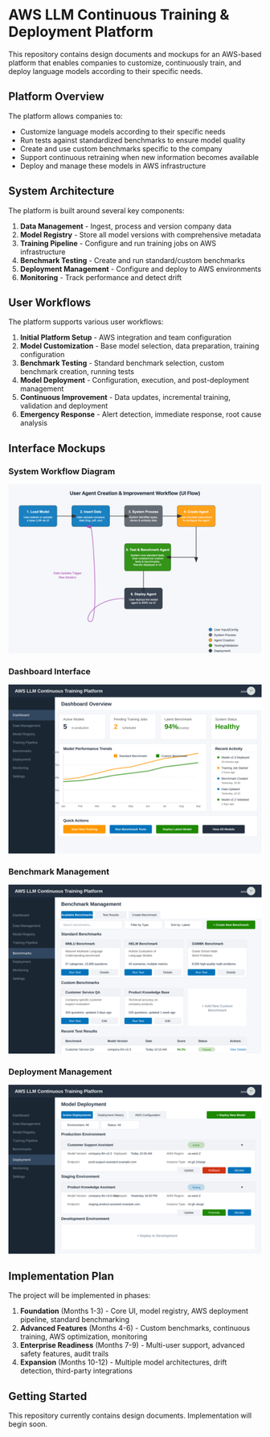 # AWS LLM Continuous Training & Deployment Platform

This repository contains design documents and mockups for an AWS-based platform that enables companies to customize, continuously train, and deploy language models according to their specific needs.

## Platform Overview

The platform allows companies to:
- Customize language models according to their specific needs
- Run tests against standardized benchmarks to ensure model quality
- Create and use custom benchmarks specific to the company
- Support continuous retraining when new information becomes available
- Deploy and manage these models in AWS infrastructure

## System Architecture

The platform is built around several key components:

1. **Data Management** - Ingest, process and version company data
2. **Model Registry** - Store all model versions with comprehensive metadata
3. **Training Pipeline** - Configure and run training jobs on AWS infrastructure
4. **Benchmark Testing** - Create and run standard/custom benchmarks
5. **Deployment Management** - Configure and deploy to AWS environments
6. **Monitoring** - Track performance and detect drift

## User Workflows

The platform supports various user workflows:

1. **Initial Platform Setup** - AWS integration and team configuration
2. **Model Customization** - Base model selection, data preparation, training configuration
3. **Benchmark Testing** - Standard benchmark selection, custom benchmark creation, running tests
4. **Model Deployment** - Configuration, execution, and post-deployment management
5. **Continuous Improvement** - Data updates, incremental training, validation and deployment
6. **Emergency Response** - Alert detection, immediate response, root cause analysis

## Interface Mockups

### System Workflow Diagram
<img src="agent-workflow.png" alt="Workflow Diagram">

### Dashboard Interface
![Dashboard Interface](dashboard-mockup.svg)

### Benchmark Management
![Benchmark Interface](benchmark-interface.svg)

### Deployment Management
![Deployment Interface](deployment-interface.svg)

## Implementation Plan

The project will be implemented in phases:

1. **Foundation** (Months 1-3) - Core UI, model registry, AWS deployment pipeline, standard benchmarking
2. **Advanced Features** (Months 4-6) - Custom benchmarks, continuous training, AWS optimization, monitoring
3. **Enterprise Readiness** (Months 7-9) - Multi-user support, advanced safety features, audit trails
4. **Expansion** (Months 10-12) - Multiple model architectures, drift detection, third-party integrations

## Getting Started

This repository currently contains design documents. Implementation will begin soon. 